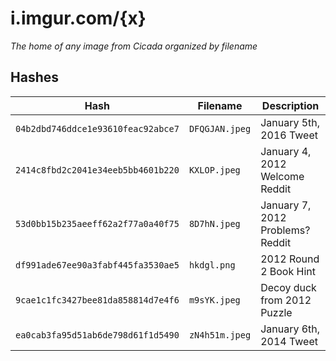 # i.imgur.com/{x}
_The home of any image from Cicada organized by filename_

## Hashes

| Hash                               | Filename       | Description                      |
|------------------------------------|----------------|----------------------------------|
| `04b2dbd746ddce1e93610feac92abce7` | `DFQGJAN.jpeg` | January 5th, 2016 Tweet          |
| `2414c8fbd2c2041e34eeb5bb4601b220` | `KXLOP.jpeg`   | January 4, 2012 Welcome Reddit   |
| `53d0bb15b235aeeff62a2f77a0a40f75` | `8D7hN.jpeg`   | January 7, 2012 Problems? Reddit |
| `df991ade67ee90a3fabf445fa3530ae5` | `hkdgl.png`    | 2012 Round 2 Book Hint           |
| `9cae1c1fc3427bee81da858814d7e4f6` | `m9sYK.jpeg`   | Decoy duck from 2012 Puzzle      |
| `ea0cab3fa95d51ab6de798d61f1d5490` | `zN4h51m.jpeg` | January 6th, 2014 Tweet          |
